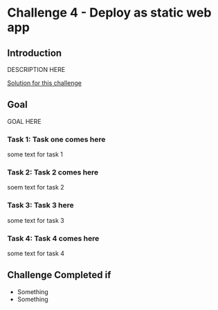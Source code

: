 # Challenge 4 - Deploy as static web app

## Introduction

DESCRIPTION HERE

[Solution for this challenge](../SolutionGuide/04-Deploy-as-static-web-app-solution.md)

## Goal 

GOAL HERE

### Task 1: Task one comes here

some text for task 1

### Task 2: Task 2 comes here

soem text for task 2

### Task 3: Task 3 here

some text for task 3

### Task 4: Task 4 comes here

some text for task 4

## Challenge Completed if

- Something
- Something
